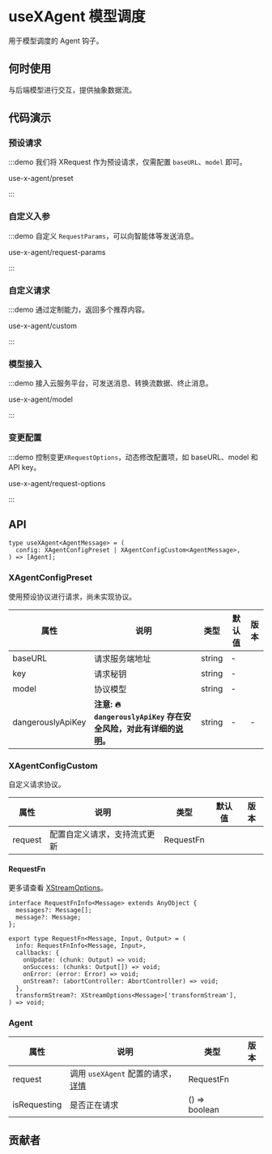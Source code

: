 
# useXAgent 模型调度

用于模型调度的 Agent 钩子。

## 何时使用

与后端模型进行交互，提供抽象数据流。

## 代码演示

### 预设请求

:::demo 我们将 XRequest 作为预设请求，仅需配置 `baseURL`、`model` 即可。

use-x-agent/preset

:::

### 自定义入参

:::demo 自定义 `RequestParams`，可以向智能体等发送消息。

use-x-agent/request-params

:::

### 自定义请求

:::demo 通过定制能力，返回多个推荐内容。

use-x-agent/custom

:::

### 模型接入

:::demo 接入云服务平台，可发送消息、转换流数据、终止消息。

use-x-agent/model

:::

### 变更配置

:::demo 控制变更`XRequestOptions`，动态修改配置项，如 baseURL、model 和 API key。

use-x-agent/request-options

:::

## API

```tsx | pure
type useXAgent<AgentMessage> = (
  config: XAgentConfigPreset | XAgentConfigCustom<AgentMessage>,
) => [Agent];
```

### XAgentConfigPreset

使用预设协议进行请求，尚未实现协议。

<!-- todo: add dangerouslyApiKey desc link -->
| 属性 | 说明 | 类型 | 默认值 | 版本 |
| --- | --- | --- | --- | --- |
| baseURL | 请求服务端地址 | string | - |  |
| key | 请求秘钥 | string | - |  |
| model | 协议模型 | string | - |  |
| dangerouslyApiKey | **注意: 🔥 `dangerouslyApiKey` 存在安全风险，对此有详细的[说明](/#)。** | string | - | - |

### XAgentConfigCustom

自定义请求协议。

| 属性    | 说明                         | 类型      | 默认值 | 版本 |
| ------- | ---------------------------- | --------- | ------ | ---- |
| request | 配置自定义请求，支持流式更新 | RequestFn |        |      |

#### RequestFn

更多请查看 [XStreamOptions](/component/x-stream#xstreamoptions)。

```tsx | pure
interface RequestFnInfo<Message> extends AnyObject {
  messages?: Message[];
  message?: Message;
};

export type RequestFn<Message, Input, Output> = (
  info: RequestFnInfo<Message, Input>,
  callbacks: {
    onUpdate: (chunk: Output) => void;
    onSuccess: (chunks: Output[]) => void;
    onError: (error: Error) => void;
    onStream?: (abortController: AbortController) => void;
  },
  transformStream?: XStreamOptions<Message>['transformStream'],
) => void;
```

### Agent

| 属性         | 说明                        | 类型          | 版本 |
| ------------ | --------------------------- | ------------- | ---- |
| request      | 调用 `useXAgent` 配置的请求，[详情](https://antd-design-x-vue.netlify.app/component/x-request) | RequestFn     |      |
| isRequesting | 是否正在请求                | () => boolean |      |
## 贡献者

<doc-contributors component-name="use-x-agent" :max-count="6" :show-view-all="true" />
